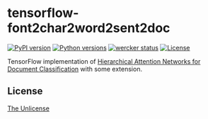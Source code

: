 # tensorflow-font2char2word2sent2doc

[![PyPI version](https://badge.fury.io/py/tensorflow-font2char2word2sent2doc.svg)](https://badge.fury.io/py/tensorflow-font2char2word2sent2doc)
[![Python versions](https://img.shields.io/pypi/pyversions/tensorflow-font2char2word2sent2doc.svg)](setup.py)
[![wercker status](https://app.wercker.com/status/1d697a9a04d1e9166dfa9705ff10bbe5/s/master "wercker status")](https://app.wercker.com/project/byKey/1d697a9a04d1e9166dfa9705ff10bbe5)
[![License](https://img.shields.io/badge/license-unlicense-lightgray.svg)](https://unlicense.org)

TensorFlow implementation of [Hierarchical Attention Networks for Document Classification](https://www.google.co.jp/url?sa=t&rct=j&q=&esrc=s&source=web&cd=1&cad=rja&uact=8&ved=0ahUKEwiNxqa286zRAhUMqY8KHZYlCWEQFggjMAA&url=https%3A%2F%2Fwww.cs.cmu.edu%2F~diyiy%2Fdocs%2Fnaacl16.pdf&usg=AFQjCNFokKFJ1g7WQSDYkYEM82XwhGiDGw&sig2=iHJc5O86dNQrexisfSA7mw) with some extension.


## License

[The Unlicense](https://unlicense.org)
